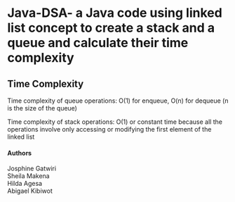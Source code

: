 # Java-DSA- a Java code using linked list concept to create a stack and a queue and calculate their time complexity 

## Time Complexity

 Time complexity of queue operations: O(1) for enqueue, O(n) for dequeue (n is the size of the queue)

Time complexity of stack operations: O(1) or constant time because all the operations involve only accessing or modifying the first element of the linked list

#### Authors 
Josphine Gatwiri<br/>
Sheila Makena  
Hilda Agesa  
Abigael Kibiwot 
